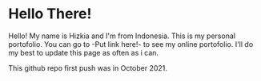 # Hello There!
Hello! My name is Hizkia and I'm from Indonesia. This is my personal portofolio.
You can go to -Put link here!- to see my online portofolio.
I'll do my best to update this page as often as i can.

This github repo first push was in October 2021.
